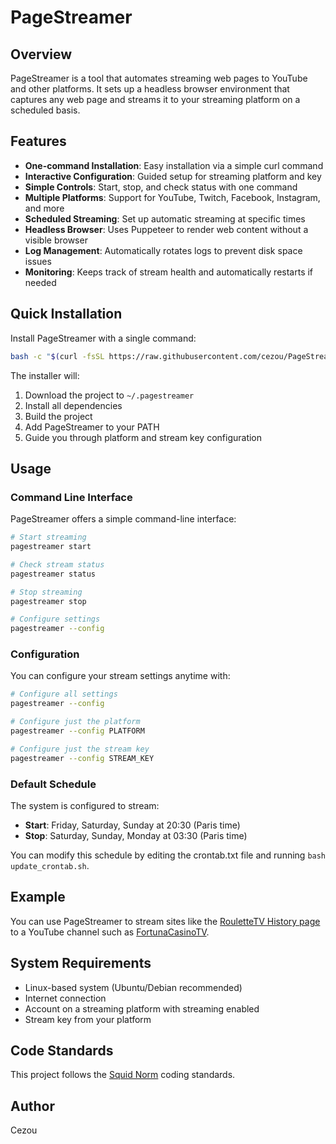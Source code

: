 # PageStreamer

## Overview

PageStreamer is a tool that automates streaming web pages to YouTube and other platforms. It sets up a headless browser environment that captures any web page and streams it to your streaming platform on a scheduled basis.

## Features

- **One-command Installation**: Easy installation via a simple curl command
- **Interactive Configuration**: Guided setup for streaming platform and key
- **Simple Controls**: Start, stop, and check status with one command
- **Multiple Platforms**: Support for YouTube, Twitch, Facebook, Instagram, and more
- **Scheduled Streaming**: Set up automatic streaming at specific times
- **Headless Browser**: Uses Puppeteer to render web content without a visible browser
- **Log Management**: Automatically rotates logs to prevent disk space issues
- **Monitoring**: Keeps track of stream health and automatically restarts if needed

## Quick Installation

Install PageStreamer with a single command:

```bash
bash -c "$(curl -fsSL https://raw.githubusercontent.com/cezou/PageStreamer/master/install.sh)"
```

The installer will:
1. Download the project to `~/.pagestreamer`
2. Install all dependencies
3. Build the project
4. Add PageStreamer to your PATH
5. Guide you through platform and stream key configuration

## Usage

### Command Line Interface

PageStreamer offers a simple command-line interface:

```bash
# Start streaming
pagestreamer start

# Check stream status
pagestreamer status

# Stop streaming
pagestreamer stop

# Configure settings
pagestreamer --config
```

### Configuration

You can configure your stream settings anytime with:

```bash
# Configure all settings
pagestreamer --config

# Configure just the platform
pagestreamer --config PLATFORM

# Configure just the stream key
pagestreamer --config STREAM_KEY
```

### Default Schedule

The system is configured to stream:
- **Start**: Friday, Saturday, Sunday at 20:30 (Paris time)
- **Stop**: Saturday, Sunday, Monday at 03:30 (Paris time)

You can modify this schedule by editing the crontab.txt file and running `bash update_crontab.sh`.

## Example

You can use PageStreamer to stream sites like the [RouletteTV History page](https://roulette-tv.vercel.app/history) to a YouTube channel such as [FortunaCasinoTV](https://www.youtube.com/@FortunaCasinoTV/live).

## System Requirements

- Linux-based system (Ubuntu/Debian recommended)
- Internet connection
- Account on a streaming platform with streaming enabled
- Stream key from your platform

## Code Standards

This project follows the [Squid Norm](SquidNorm.en.md) coding standards.

## Author

Cezou
